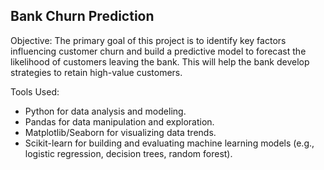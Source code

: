 ## Bank Churn Prediction
Objective: The primary goal of this project is to identify key factors influencing customer churn and build a predictive model to forecast the likelihood of customers leaving the bank. This will help the bank develop strategies to retain high-value customers.

Tools Used:
- Python for data analysis and modeling.
- Pandas for data manipulation and exploration.
- Matplotlib/Seaborn for visualizing data trends.
- Scikit-learn for building and evaluating machine learning models (e.g., logistic regression, decision trees, random forest).
